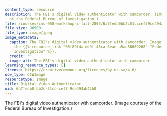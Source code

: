 ```yaml
---
content_type: resource
description: The FBI's digital video authenticator with camcorder. (Image courtesy
  of the Federal Bureau of Investigation.)
file: /courses/cms-950-workshop-i-fall-2005/6a7fedb0bb2c51cccef79ce494ab42b8_cms-950f05.jpg
file_size: 96900
file_type: image/jpeg
image_metadata:
  caption: The FBI's digital video authenticator with camcorder. Image courtesy of
    the {{% resource_link "05f89f4a-ed9f-48ca-8eae-a5ae88069268" "Federal Bureau of
    Investigation" %}}.
  credit: ''
  image-alt: The FBI's digital video authenticator with camcorder.
learning_resource_types: []
license: https://creativecommons.org/licenses/by-nc-sa/4.0/
ocw_type: OCWImage
resourcetype: Image
title: Digital Video Authenticator
uid: 6a7fedb0-bb2c-51cc-cef7-9ce494ab42b8
---
```

The FBI's digital video authenticator with camcorder. (Image courtesy of the Federal Bureau of Investigation.)